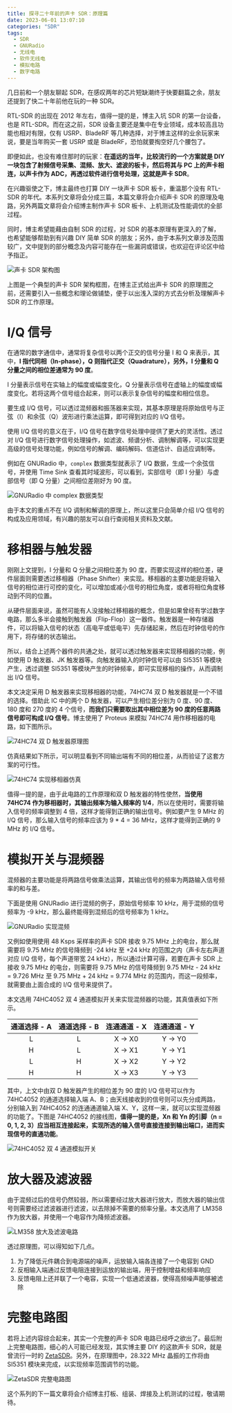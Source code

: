 ```yaml
---
title: 探寻二十年前的声卡 SDR：原理篇
date: 2023-06-01 13:07:10
categories: "SDR"
tags:
  - SDR
  - GNURadio
  - 无线电
  - 软件无线电
  - 模拟电路
  - 数字电路
---
```


几日前和一个朋友聊起 SDR，在感叹两年的芯片短缺潮终于快要翻篇之余，朋友还提到了快二十年前他在玩的一种 SDR。

RTL-SDR 的出现在 2012 年左右，值得一提的是，博主入坑 SDR 的第一台设备，也是 RTL-SDR。而在这之前，SDR 设备主要还是集中在专业领域，成本较高且功能也相对有限，仅有 USRP、BladeRF 等几种选择，对于博主这样的业余玩家来说，要是当年购买一套 USRP 或是 BladeRF，恐怕就要掏空好几个腰包了。

即便如此，也没有难住那时的玩家：**在遥远的当年，比较流行的一个方案就是 DIY 一块包含了射频信号采集、混频、放大、滤波的板卡，然后将其与 PC 上的声卡相连，以声卡作为 ADC，再透过软件进行信号处理，这就是声卡 SDR**。

在兴趣驱使之下，博主最终也打算 DIY 一块声卡 SDR 板卡，重温那个没有 RTL-SDR 的年代。本系列文章将会分成三篇，本篇文章将会介绍声卡 SDR 的原理及电路，另外两篇文章将会介绍博主制作声卡 SDR 板卡、上机测试及性能调优的全部过程。

同时，博主希望能藉由自制 SDR 的过程，对 SDR 的基本原理有更深入的了解，也希望能够帮助到有兴趣 DIY 简单 SDR 的朋友；另外，由于本系列文章涉及范围较广，文中提到的部分概念及内容可能存在一些漏洞或错误，也欢迎在评论区中给予指正。

![声卡 SDR 架构图](https://c.ibcl.us/Soundcard-SDR_20230601/1.png)

上图是一个典型的声卡 SDR 架构框图，在博主正式给出声卡 SDR 的原理图之前，还需要引入一些概念和理论做铺垫，便于以出浅入深的方式去分析及理解声卡 SDR 的工作原理。

<!-- more -->

# I/Q 信号

在通常的数字通信中，通常将复杂信号以两个正交的信号分量 I 和 Q 来表示，其中，**I 指代同相（In-phase），Q 则指代正交（Quadrature），另外，I 分量和 Q 分量之间的相位差通常为 90 度**。

I 分量表示信号在实轴上的幅度或幅度变化，Q 分量表示信号在虚轴上的幅度或幅度变化。若将这两个信号组合起来，则可以表示复杂信号的幅度和相位信息。

要生成 I/Q 信号，可以透过混频器和振荡器来实现，其基本原理是将原始信号与正弦（I）和余弦（Q）波形进行乘法运算，即可得到对应的 I/Q 信号。

使用 I/Q 信号的意义在于，I/Q 信号在数字信号处理中提供了更大的灵活性。透过对 I/Q 信号进行数字信号处理操作，如滤波、频谱分析、调制解调等，可以实现更高级的信号处理功能，例如信号的解调、编码解码、信道估计、自适应调制等。

例如在 GNURadio 中，`complex` 数据类型就表示了 I/Q 数据，生成一个余弦信号，并使用 Time Sink 查看其时域波形，可以看到，实部信号（即 I 分量）与虚部信号（即 Q 分量）之间相位差刚好为 90 度。

![GNURadio 中 complex 数据类型](https://c.ibcl.us/Soundcard-SDR_20230601/2.png)

由于本文的重点不在 I/Q 调制和解调的原理上，所以这里只会简单介绍 I/Q 信号的构成及应用领域，有兴趣的朋友可以自行查阅相关资料及文献。

# 移相器与触发器

刚刚上文提到，I 分量和 Q 分量之间相位差为 90 度，而要实现这样的相位差，硬件层面则需要透过移相器（Phase Shifter）来实现。移相器的主要功能是将输入信号的相位进行可控的变化，可以增加或减小信号的相位角度，或者将相位角度移动到不同的位置。

从硬件层面来说，虽然可能有人没接触过移相器的概念，但是如果曾经有学过数字电路，那么多半会接触到触发器（Flip-Flop）这一器件。触发器是一种存储器件，可以将输入信号的状态（高电平或低电平）先存储起来，然后在时钟信号的作用下，将存储的状态输出。

所以，结合上述两个器件的共通之处，就可以透过触发器来实现移相器的功能，例如使用 D 触发器、JK 触发器等。向触发器输入的时钟信号可以由 SI5351 等模块产生，透过调整 SI5351 等模块产生的时钟频率，即可实现移相的操作，从而调制出 I/Q 信号。

本文决定采用 D 触发器来实现移相器的功能，74HC74 双 D 触发器就是一个不错的选择。借助此 IC 中的两个 D 触发器，可以产生相位差分别为 0 度、90 度、180 度和 270 度的 4 个信号，**而我们只需要取出其中相位差为 90 度的任意两路信号即可构成 I/Q 信号**。博主使用了 Proteus 来模拟 74HC74 用作移相器的电路，如下图所示。

![74HC74 双 D 触发器原理图](https://c.ibcl.us/Soundcard-SDR_20230601/3.png)

仿真结果如下所示，可以明显看到不同输出端有不同的相位差，从而验证了这套方案的可行性。

![74HC74 实现移相器仿真](https://c.ibcl.us/Soundcard-SDR_20230601/4.png)

值得一提的是，由于此电路的工作原理和双 D 触发器的特性使然，**当使用 74HC74 作为移相器时，其输出频率为输入频率的 1/4**，所以在使用时，需要将输入信号的频率调整到 4 倍，这样才能得到正确的输出信号。例如要产生 9 MHz 的 I/Q 信号，那么输入信号的频率应该为 9 * 4 = 36 MHz，这样才能得到正确的 9 MHz 的 I/Q 信号。

# 模拟开关与混频器

混频器的主要功能是将两路信号做乘法运算，其输出信号的频率为两路输入信号频率的和与差。

下面是使用 GNURadio 进行混频的例子，原始信号频率 10 kHz，用于混频的信号频率为 -9 kHz，那么最终能得到混频后的信号频率为 1 kHz。

![GNURadio 实现混频](https://c.ibcl.us/Soundcard-SDR_20230601/5.png)

又例如使用使用 48 Ksps 采样率的声卡 SDR 接收 9.75 MHz 上的电台，那么就需要将 9.75 MHz 的信号降频到 -24 kHz 至 +24 kHz 的范围之内（声卡左右声道对应 I/Q 信号，每个声道带宽 24 kHz），所以通过计算可得，若要在声卡 SDR 上接收 9.75 MHz 的电台，则需要将 9.75 MHz 的信号降频到 9.75 MHz - 24 kHz = 9.726 MHz 至 9.75 MHz + 24 kHz = 9.774 MHz 的范围内，而这一段频率，就需要由上面合成的 I/Q 信号来提供了。

本文选用 74HC4052 双 4 通道模拟开关来实现混频器的功能，其真值表如下所示。

| 通道选择 - A | 通道选择 - B | 连通通道 - X | 连通通道 - Y |
| :----------: | :----------: | :----------: | :----------: |
|      L       |      L       |   X -> X0    |   Y -> Y0    |
|      H       |      L       |   X -> X1    |   Y -> Y1    |
|      L       |      H       |   X -> X2    |   Y -> Y2    |
|      H       |      H       |   X -> X3    |   Y -> Y3    |

其中，上文中由双 D 触发器产生的相位差为 90 度的 I/Q 信号可以作为 74HC4052 的通道选择输入端 A、B；由天线接收到的信号则可以先分成两路，分别输入到 74HC4052 的连通通道输入端 X、Y，这样一来，就可以实现混频器的功能了。下图是 74HC4052 的接线图，**值得一提的是，Xn 和 Yn 的引脚（n = 0, 1, 2, 3）应当相互连接起来，实现所选的输入信号直接连接到输出端口，进而实现信号的直通功能**。

![74HC4052 双 4 通道模拟开关](https://c.ibcl.us/Soundcard-SDR_20230601/6.png)

# 放大器及滤波器

由于混频过后的信号仍然较弱，所以需要经过放大器进行放大，而放大器的输出信号则需要经过滤波器进行滤波，以去除掉不需要的频率分量。本文选用了 LM358 作为放大器，并使用一个电容作为降频滤波器。

![LM358 放大及滤波电路](https://c.ibcl.us/Soundcard-SDR_20230601/7.png)

透过原理图，可以得知如下几点。

1. 为了降低元件耦合到电源端的噪声，运放输入端各连接了一个电容到 GND
2. 反相输入端通过反馈电阻连接到运放的输出端，用于控制增益和频率响应
3. 反馈电阻上还并联了一个电容，实现一个低通滤波器，使得高频噪声能够被滤除

# 完整电路图

若将上述内容综合起来，其实一个完整的声卡 SDR 电路已经呼之欲出了。最后附上完整电路图，细心的人可能已经发现，其实博主要 DIY 的这款声卡 SDR，就是曾流行一时的 [ZetaSDR](http://qrz.lt/ly1gp/SDR/)。另外，在原理图中，28.322 MHz 晶振的工作将由 SI5351 模块来完成，以实现频率范围调节的功能。

![ZetaSDR 完整电路图](https://c.ibcl.us/Soundcard-SDR_20230601/8.png)

这个系列的下一篇文章将会介绍博主打板、组装、焊接及上机测试的过程，敬请期待。
